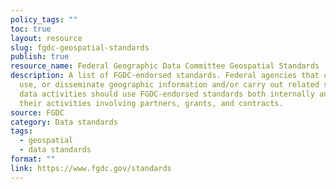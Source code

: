 ```yaml
---
policy_tags: ""
toc: true
layout: resource
slug: fgdc-geospatial-standards
publish: true
resource_name: Federal Geographic Data Committee Geospatial Standards
description: A list of FGDC-endorsed standards. Federal agencies that collect,
  use, or disseminate geographic information and/or carry out related spatial
  data activities should use FGDC-endorsed standards both internally and through
  their activities involving partners, grants, and contracts.
source: FGDC
category: Data standards
tags:
  - geospatial
  - data standards
format: ""
link: https://www.fgdc.gov/standards
---
```

